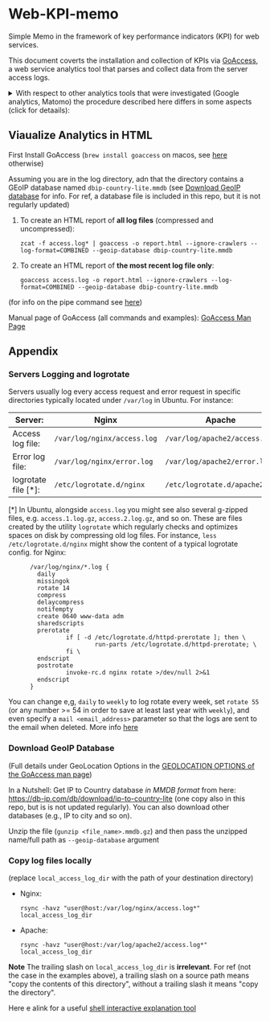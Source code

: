 # Web-KPI-memo

Simple Memo in the framework of key performance indicators (KPI) for web services.

This document coverts the installation and collection of KPIs via 
[GoAccess](https://goaccess.io/man), a web service analytics tool
that parses and collect data from the server access logs.

<details>

   <summary>With respect to other analytics tools that were investigated (Google analytics, Matomo)
   the procedure described here differs in some aspects (click for detaails):</summary>
   
   
   PROs:
   1. Privacy (or more in general, full control over what can be disseminated or not)
   2. No injection of JavaScript code in your hosted HTML, which in turn allows to:
      2a. Keep code and analytics separated
      2b. Track each request, not only HTML pages. In other words, we will be able to track access to URLs serving all possible data formats (e.g. RestFul APIs URLs)
   
   CONs:
   1. By tracking the server log and not single HTML pages, a lot of noise might be generated (e.g. by [web crawlers](https://en.wikipedia.org/wiki/Web_crawler)).
      Users will need to spend some time filtering this in the final report page
   2. In several cases, some knoweledge of server logs might be required (see e.g. `logorotate` below)

</details>


## Viaualize Analytics in HTML

First Install GoAccess (`brew install goaccess` on macos, see 
[here](https://goaccess.io/download) otherwise)


Assuming you are in the log directory, adn that the directory contains a GEoIP database named `dbip-country-lite.mmdb` (see [Download GeoIP database](download#geoip#database) for info.
For ref, a database file is included in this repo, but it is not regularly updated)

1. To create an HTML report of **all log files** (compressed and uncompressed):
   ```commandline
   zcat -f access.log* | goaccess -o report.html --ignore-crawlers --log-format=COMBINED --geoip-database dbip-country-lite.mmdb
   ```
2. To create an HTML report of **the most recent log file only**:
   ```commandline
   goaccess access.log -o report.html --ignore-crawlers --log-format=COMBINED --geoip-database dbip-country-lite.mmdb
   ```
(for info on the pipe command see [here](https://stackoverflow.com/a/39240021))

Manual page of GoAccess (all commands and examples):
[GoAccess Man Page](https://goaccess.io/man)



## Appendix


### Servers Logging and logrotate


Servers usually log every access request and error request in specific directories
typically located under `/var/log` in Ubuntu. For instance:

| Server:             | Nginx                       | Apache                        |
|---------------------|-----------------------------|-------------------------------|
| Access log file:    | `/var/log/nginx/access.log` | `/var/log/apache2/access.log` |
| Error log file:     | `/var/log/nginx/error.log`  | `/var/log/apache2/error.log`  |
| logrotate file [*]: | `/etc/logrotate.d/nginx`    | `/etc/logrotate.d/apache2`    |


[*] In Ubuntu, alongside `access.log` you might see also several g-zipped files, e.g.
    `access.1.log.gz`, `access.2.log.gz`, and so on. These are files
    created by the utility `logrotate` which regularly checks
    and optimizes spaces on disk by compressing old log files.
    For instance, `less /etc/logrotate.d/nginx` might show the content of a typical logrotate config. for Nginx:
```
      /var/log/nginx/*.log {
        daily
        missingok
        rotate 14
        compress
        delaycompress
        notifempty
        create 0640 www-data adm
        sharedscripts
        prerotate
                if [ -d /etc/logrotate.d/httpd-prerotate ]; then \
                        run-parts /etc/logrotate.d/httpd-prerotate; \
                fi \
        endscript
        postrotate
                invoke-rc.d nginx rotate >/dev/null 2>&1
        endscript
      }
```

You can change e,g, `daily` to `weekly` to log rotate every week, set `rotate 55` (or any number >= 54 in order to save at least last year with `weekly`), and even specify a `mail <email_address>` parameter so that the logs are sent to the email when deleted. More info [here](https://linux.die.net/man/8/logrotate)


### Download GeoIP Database

(Full details under GeoLocation Options in the [GEOLOCATION OPTIONS of the GoAccess man page](https://goaccess.io/man))

In a Nutshell: Get IP to Country database *in MMDB format* from here: https://db-ip.com/db/download/ip-to-country-lite (one copy also in this repo, but is is not updated regularly).
You can also download other databases (e.g., IP to city and so on).

Unzip the file (`gunzip <file_name>.mmdb.gz`) and then pass the unzipped name/full path as `--geoip-database` argument 


### Copy log files locally

(replace `local_access_log_dir` with the path of your destination directory)

- Nginx:
  ```
  rsync -havz "user@host:/var/log/nginx/access.log*" local_access_log_dir
  ```
- Apache:
  ```
  rsync -havz "user@host:/var/log/apache2/access.log*" local_access_log_dir
  ```

**Note**
  The trailing slash on `local_access_log_dir` is **irrelevant**. 
  For ref (not the case in the examples above), a  trailing slash on a source path means "copy the contents of this directory", 
  without a trailing slash it means "copy the directory".

  Here e alink for a useful [shell interactive explanation tool](https://explainshell.com/explain?cmd=rsync+-havz+--delete+user%40remote.host%3A%2Fpath%2Fto%2Fcopy+%2Fpath%2Fto%2Flocal%2Fstorage)
